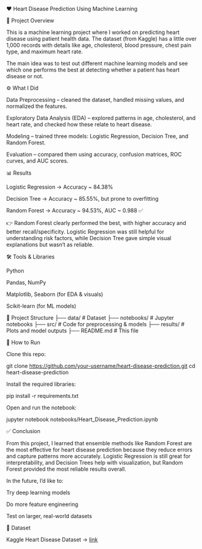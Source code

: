 ❤️ Heart Disease Prediction Using Machine Learning


📌 Project Overview

This is a machine learning project where I worked on predicting heart disease using patient health data. The dataset (from Kaggle) has a little over 1,000 records with details like age, cholesterol, blood pressure, chest pain type, and maximum heart rate.

The main idea was to test out different machine learning models and see which one performs the best at detecting whether a patient has heart disease or not.

⚙️ What I Did

Data Preprocessing – cleaned the dataset, handled missing values, and normalized the features.

Exploratory Data Analysis (EDA) – explored patterns in age, cholesterol, and heart rate, and checked how these relate to heart disease.

Modeling – trained three models: Logistic Regression, Decision Tree, and Random Forest.

Evaluation – compared them using accuracy, confusion matrices, ROC curves, and AUC scores.

📊 Results

Logistic Regression → Accuracy ~ 84.38%

Decision Tree → Accuracy ~ 85.55%, but prone to overfitting

Random Forest → Accuracy ~ 94.53%, AUC ~ 0.988 ✅

👉 Random Forest clearly performed the best, with higher accuracy and better recall/specificity. Logistic Regression was still helpful for understanding risk factors, while Decision Tree gave simple visual explanations but wasn’t as reliable.

🛠️ Tools & Libraries

Python

Pandas, NumPy

Matplotlib, Seaborn (for EDA & visuals)

Scikit-learn (for ML models)

📂 Project Structure
├── data/                # Dataset
├── notebooks/           # Jupyter notebooks
├── src/                 # Code for preprocessing & models
├── results/             # Plots and model outputs
├── README.md            # This file

🚀 How to Run

Clone this repo:

git clone https://github.com/your-username/heart-disease-prediction.git
cd heart-disease-prediction


Install the required libraries:

pip install -r requirements.txt


Open and run the notebook:

jupyter notebook notebooks/Heart_Disease_Prediction.ipynb

✅ Conclusion

From this project, I learned that ensemble methods like Random Forest are the most effective for heart disease prediction because they reduce errors and capture patterns more accurately. Logistic Regression is still great for interpretability, and Decision Trees help with visualization, but Random Forest provided the most reliable results overall.

In the future, I’d like to:

Try deep learning models

Do more feature engineering

Test on larger, real-world datasets

📌 Dataset

Kaggle Heart Disease Dataset → [link](https://www.kaggle.com/code/chayandatta/heart-disease-prediction-using-machine-learning)
